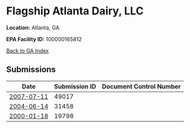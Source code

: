# Flagship Atlanta Dairy, LLC

**Location:** Atlanta, GA

**EPA Facility ID:** 100000165812

[Back to GA Index](../../index.md)

## Submissions

| Date | Submission ID | Document Control Number |
|------|--------------|-------------------------|
| [2007-07-11](submissions/49017.md) | 49017 |  |
| [2004-06-14](submissions/31458.md) | 31458 |  |
| [2000-01-18](submissions/19798.md) | 19798 |  |

